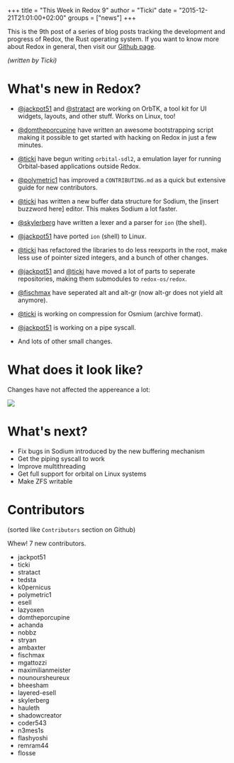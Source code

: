 +++
title = "This Week in Redox 9"
author = "Ticki"
date = "2015-12-21T21:01:00+02:00"
groups = ["news"]
+++

This is the 9th post of a series of blog posts tracking the development and progress of Redox, the Rust operating system. If you want to know more about Redox in general, then visit our [Github page](https://github.com/redox-os/redox).

*(written by Ticki)*

# What's new in Redox?

- [@jackpot51](https://github.com/jackpot51) and [@stratact](https://github.co/stratact) are working on OrbTK, a tool kit for UI widgets, layouts, and other stuff. Works on Linux, too!

- [@domtheporcupine](https://github.com/DomThePorcupine) have written an awesome bootstrapping script making it possible to get started with hacking on Redox in just a few minutes.

- [@ticki](https://github.com/ticki) have begun writing `orbital-sdl2`, a emulation layer for running Orbital-based applications outside Redox.

- [@polymetric1](https://github.com/polymetric1) has improved a `CONTRIBUTING.md` as a quick but extensive guide for new contributors.

- [@ticki](https://github.com/ticki) has written a new buffer data structure for Sodium, the [insert buzzword here] editor. This makes Sodium a lot faster.

- [@skylerberg](https://github.com/skylerberg) have written a lexer and a parser for `ion` (the shell).

- [@jackpot51](https://github.com/jackpot51) have ported `ion` (shell) to Linux.

- [@ticki](https://github.com/ticki) has refactored the libraries to do less reexports in the root, make less use of pointer sized integers, and a bunch of other changes.

- [@jackpot51](https://github.com/jackpot51) and [@ticki](https://github.co/ticki) have moved a lot of parts to seperate repositories, making them submodules to `redox-os/redox`.

- [@fischmax](https://github.com/fischmax) have seperated alt and alt-gr (now alt-gr does not yield alt anymore).

- [@ticki](https://github.com) is working on compression for Osmium (archive format).

- [@jackpot51](https://github.com/jackpot51) is working on a pipe syscall.

- And lots of other small changes.


# What does it look like?

Changes have not affected the appereance a lot:

<img class="img-responsive" src="https://raw.githubusercontent.com/redox-os/redox/bbe19afced47cd4d84088deb4aa40c64b93f0e73/img/screenshots/start.png"/>


# What's next?

- Fix bugs in Sodium introduced by the new buffering mechanism
- Get the piping syscall to work
- Improve multithreading
- Get full support for orbital on Linux systems
- Make ZFS writable

# Contributors

(sorted like `Contributors` section on Github)

Whew! 7 new contributors.

- jackpot51
- ticki
- stratact
- tedsta
- k0pernicus
- polymetric1
- esell
- lazyoxen
- domtheporcupine
- achanda
- nobbz
- stryan
- ambaxter
- fischmax
- mgattozzi
- maximilianmeister
- nounoursheureux
- bheesham
- layered-esell
- skylerberg
- hauleth
- shadowcreator
- coder543
- n3mes1s
- flashyoshi
- remram44
- flosse
